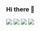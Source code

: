 ### Hi there 👋

<p align="left">
  <a href="https://claudiogalvaodev.com/" alt="Website" target="_blank">
  <img src="https://img.shields.io/badge/-Website-173B6C?style=flat-square&labelColor=173B6C&logo=Google Chrome&logoColor=white&link=https://claudiogalvaodev.com/" /></a>

  <a href="https://www.linkedin.com/in/claudiogaalvao/" alt="Linkedin" target="_blank">
  <img src="https://img.shields.io/badge/-Linkedin-0e76a8?style=flat-square&logo=Linkedin&logoColor=white&link=https://www.linkedin.com/in/claudiogaalvao/" /></a>

  <a href="https://www.facebook.com/claudiogaalvao" alt="Facebook" target="_blank">
  <img src="https://img.shields.io/badge/-Facebook-3b5998?style=flat-square&labelColor=3b5998&logo=facebook&logoColor=white&link=https://www.facebook.com/claudiogaalvao"/></a>

  <a href="https://www.instagram.com/claudiogaalvao" alt="Instagram" target="_blank">
  <img src="https://img.shields.io/badge/-Instagram-DF0174?style=flat-square&labelColor=DF0174&logo=instagram&logoColor=white&link=https://www.instagram.com/claudiogaalvao"/></a>
</p>

<!--
**claudiogaalvao/claudiogaalvao** is a ✨ _special_ ✨ repository because its `README.md` (this file) appears on your GitHub profile.

Here are some ideas to get you started:

- 🔭 I’m currently working on ...
- 🌱 I’m currently learning ...
- 👯 I’m looking to collaborate on ...
- 🤔 I’m looking for help with ...
- 💬 Ask me about ...
- 📫 How to reach me: ...
- 😄 Pronouns: ...
- ⚡ Fun fact: ...
-->
